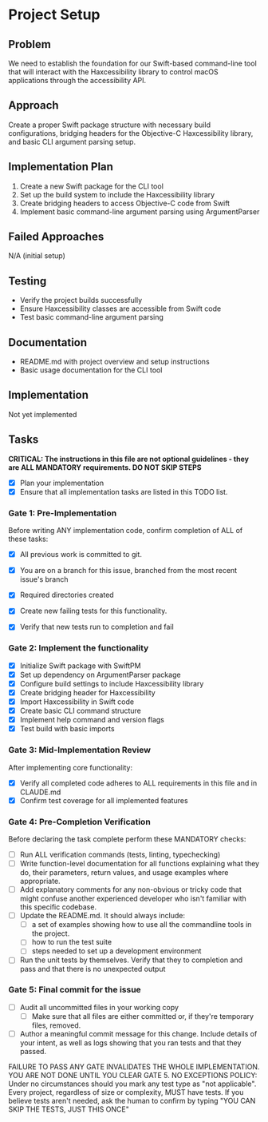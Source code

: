 # Project Setup

## Problem
We need to establish the foundation for our Swift-based command-line tool that will interact with the Haxcessibility library to control macOS applications through the accessibility API.

## Approach
Create a proper Swift package structure with necessary build configurations, bridging headers for the Objective-C Haxcessibility library, and basic CLI argument parsing setup.

## Implementation Plan
1. Create a new Swift package for the CLI tool
2. Set up the build system to include the Haxcessibility library
3. Create bridging headers to access Objective-C code from Swift
4. Implement basic command-line argument parsing using ArgumentParser

## Failed Approaches
N/A (initial setup)

## Testing
- Verify the project builds successfully
- Ensure Haxcessibility classes are accessible from Swift code
- Test basic command-line argument parsing

## Documentation
- README.md with project overview and setup instructions
- Basic usage documentation for the CLI tool

## Implementation
Not yet implemented

## Tasks
**CRITICAL: The instructions in this file are not optional guidelines - they are ALL MANDATORY requirements. DO NOT SKIP STEPS**

- [x] Plan your implementation
- [x] Ensure that all implementation tasks are listed in this TODO list. 

### Gate 1: Pre-Implementation 

Before writing ANY implementation code, confirm completion of ALL of these tasks:
- [x] All previous work is committed to git.
- [x] You are on a branch for this issue, branched from the most recent issue's branch
- [x] Required directories created
- [x] Create new failing tests for this functionality.
- [x] Verify that new tests run to completion and fail


### Gate 2: Implement the functionality

- [x] Initialize Swift package with SwiftPM
- [x] Set up dependency on ArgumentParser package
- [x] Configure build settings to include Haxcessibility library
- [x] Create bridging header for Haxcessibility
- [x] Import Haxcessibility in Swift code
- [x] Create basic CLI command structure
- [x] Implement help command and version flags
- [x] Test build with basic imports

### Gate 3: Mid-Implementation Review 

After implementing core functionality:
- [x] Verify all completed code adheres to ALL requirements in this file and in CLAUDE.md
- [x] Confirm test coverage for all implemented features

### Gate 4: Pre-Completion Verification

Before declaring the task complete perform these MANDATORY checks:
- [ ] Run ALL verification commands (tests, linting, typechecking)
- [ ] Write function-level documentation for all functions explaining what they do, their parameters, return values, and usage examples where appropriate.
- [ ] Add explanatory comments for any non-obvious or tricky code that might confuse another experienced developer who isn't familiar with this specific codebase.
- [ ] Update the README.md. It should always include:
	- [ ] a set of examples showing how to use all the commandline tools in the project. 
	- [ ] how to run the test suite
	- [ ] steps needed to set up a development environment
- [ ] Run the unit tests by themselves. Verify that they to completion and pass and that there is no unexpected output

### Gate 5: Final commit for the issue 
- [ ] Audit all uncommitted files in your working copy
	- [ ] Make sure that all files are either committed or, if they're temporary files, removed.
- [ ] Author a meaningful commit message for this change. Include details of your intent, as well as logs showing that you ran tests and that they passed.

FAILURE TO PASS ANY GATE INVALIDATES THE WHOLE IMPLEMENTATION. 
YOU ARE NOT DONE UNTIL YOU CLEAR GATE 5.
NO EXCEPTIONS POLICY: Under no circumstances should you mark any test type as "not applicable". Every project, regardless of size or complexity, MUST have tests. If you believe tests aren't needed, ask the human to confirm by typing "YOU CAN SKIP THE TESTS, JUST THIS ONCE"